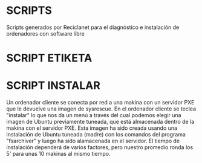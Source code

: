 # SCRIPTS
Scripts generados por Reciclanet para el diagnóstico e instalación de ordenadores con software libre
# SCRIPT ETIKETA

# SCRIPT INSTALAR
Un ordenador cliente se conecta por red a una makina con un servidor PXE que le devuelve una imagen de sysrescue. En el ordenador cliente se teclea "instalar" lo que nos da un menú a través del cual podemos elegir una imagen de Ubuntu previamente tuneada, que está almacenada dentro de la makina con el servidor PXE.
Esta imagen ha sido creada usando una instalación de Ubuntu tuneada (madre) con los comandos del programa "fsarchiver" y luego ha sido alamacenada en el servidor. El tiempo de instalación dependerá de varios factores, pero nuestro promedio ronda los 5' para unas 10 makinas al mismo tiempo.
